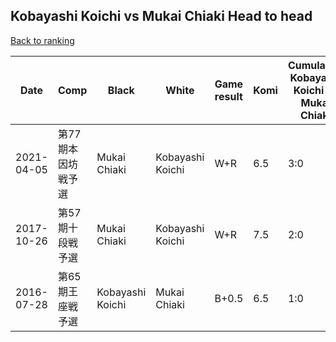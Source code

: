 ## Kobayashi Koichi vs Mukai Chiaki Head to head

[Back to ranking](../../index.md)




| **Date** | **Comp** | **Black** | **White** | **Game result** | **Komi** | **Cumulative Kobayashi Koichi vs Mukai Chiaki** | **Kobayashi Koichi streak** | **Mukai Chiaki streak** | 
| --- | --- | --- | --- | --- | --- | --- | --- | --- |
| 2021-04-05 | 第77期本因坊戦予選 | Mukai Chiaki | Kobayashi Koichi | W+R | 6.5 | 3:0 | 3 | 0 | 
| 2017-10-26 | 第57期十段戦予選 | Mukai Chiaki | Kobayashi Koichi | W+R | 7.5 | 2:0 | 2 | 0 | 
| 2016-07-28 | 第65期王座戦予選 | Kobayashi Koichi | Mukai Chiaki | B+0.5 | 6.5 | 1:0 | 1 | 0 |




